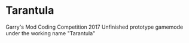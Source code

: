 # Tarantula
Garry's Mod Coding Competition 2017
Unfinished prototype gamemode under the working name "Tarantula"
